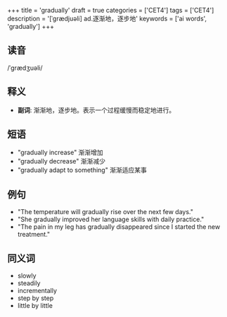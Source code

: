 +++
title = 'gradually'
draft = true
categories = ['CET4']
tags = ['CET4']
description = '[ˈgrædjuəli] ad.逐渐地，逐步地'
keywords = ['ai words', 'gradually']
+++

## 读音
/ˈɡrædʒuəli/

## 释义
- **副词**: 渐渐地，逐步地。表示一个过程缓慢而稳定地进行。

## 短语
- "gradually increase" 渐渐增加
- "gradually decrease" 渐渐减少
- "gradually adapt to something" 渐渐适应某事

## 例句
- "The temperature will gradually rise over the next few days."
- "She gradually improved her language skills with daily practice."
- "The pain in my leg has gradually disappeared since I started the new treatment."

## 同义词
- slowly
- steadily
- incrementally
- step by step
- little by little
